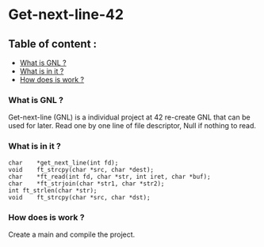 # Get-next-line-42

## Table of content :
* [What is GNL ?](#what-is-GNL-)
* [What is in it ?](#what-is-in-it-)
* [How does is work ?](#how-does-is-work-)

### What is GNL ?
 Get-next-line (GNL) is a individual project at 42 re-create GNL that can be used for later. Read one by one line of file descriptor, Null if nothing to read.
 
### What is in it ?
```
char	*get_next_line(int fd);
void	ft_strcpy(char *src, char *dest);
char	*ft_read(int fd, char *str, int iret, char *buf);
char	*ft_strjoin(char *str1, char *str2);
int	ft_strlen(char *str);
void	ft_strcpy(char *src, char *dst);
```

### How does is work ?
Create a main and compile the project.
